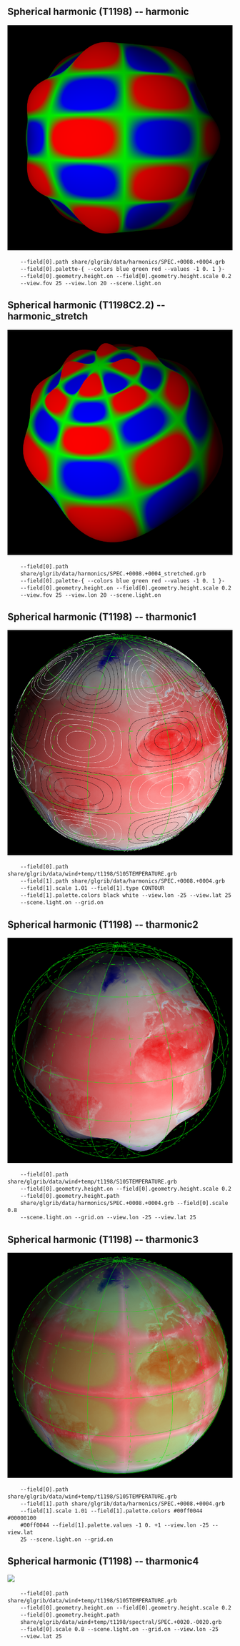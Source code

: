## Spherical harmonic (T1198) -- harmonic
![](../test/harmonic/TEST_0000.png)

```
    --field[0].path share/glgrib/data/harmonics/SPEC.+0008.+0004.grb 
    --field[0].palette-{ --colors blue green red --values -1 0. 1 }- 
    --field[0].geometry.height.on --field[0].geometry.height.scale 0.2 
    --view.fov 25 --view.lon 20 --scene.light.on 
```
## Spherical harmonic (T1198C2.2) -- harmonic_stretch
![](../test/harmonic_stretch/TEST_0000.png)

```
    --field[0].path 
    share/glgrib/data/harmonics/SPEC.+0008.+0004_stretched.grb 
    --field[0].palette-{ --colors blue green red --values -1 0. 1 }- 
    --field[0].geometry.height.on --field[0].geometry.height.scale 0.2 
    --view.fov 25 --view.lon 20 --scene.light.on 
```
## Spherical harmonic (T1198) -- tharmonic1
![](../test/tharmonic1/TEST_0000.png)

```
    --field[0].path share/glgrib/data/wind+temp/t1198/S105TEMPERATURE.grb 
    --field[1].path share/glgrib/data/harmonics/SPEC.+0008.+0004.grb 
    --field[1].scale 1.01 --field[1].type CONTOUR 
    --field[1].palette.colors black white --view.lon -25 --view.lat 25 
    --scene.light.on --grid.on 
```
## Spherical harmonic (T1198) -- tharmonic2
![](../test/tharmonic2/TEST_0000.png)

```
    --field[0].path share/glgrib/data/wind+temp/t1198/S105TEMPERATURE.grb 
    --field[0].geometry.height.on --field[0].geometry.height.scale 0.2 
    --field[0].geometry.height.path 
    share/glgrib/data/harmonics/SPEC.+0008.+0004.grb --field[0].scale 0.8 
    --scene.light.on --grid.on --view.lon -25 --view.lat 25 
```
## Spherical harmonic (T1198) -- tharmonic3
![](../test/tharmonic3/TEST_0000.png)

```
    --field[0].path share/glgrib/data/wind+temp/t1198/S105TEMPERATURE.grb 
    --field[1].path share/glgrib/data/harmonics/SPEC.+0008.+0004.grb 
    --field[1].scale 1.01 --field[1].palette.colors #00ff0044 #00000100 
    #00ff0044 --field[1].palette.values -1 0. +1 --view.lon -25 --view.lat 
    25 --scene.light.on --grid.on 
```
## Spherical harmonic (T1198) -- tharmonic4
![](../test/tharmonic4/TEST.gif)

```
    --field[0].path share/glgrib/data/wind+temp/t1198/S105TEMPERATURE.grb 
    --field[0].geometry.height.on --field[0].geometry.height.scale 0.2 
    --field[0].geometry.height.path 
    share/glgrib/data/wind+temp/t1198/spectral/SPEC.+0020.-0020.grb 
    --field[0].scale 0.8 --scene.light.on --grid.on --view.lon -25 
    --view.lat 25 
```
